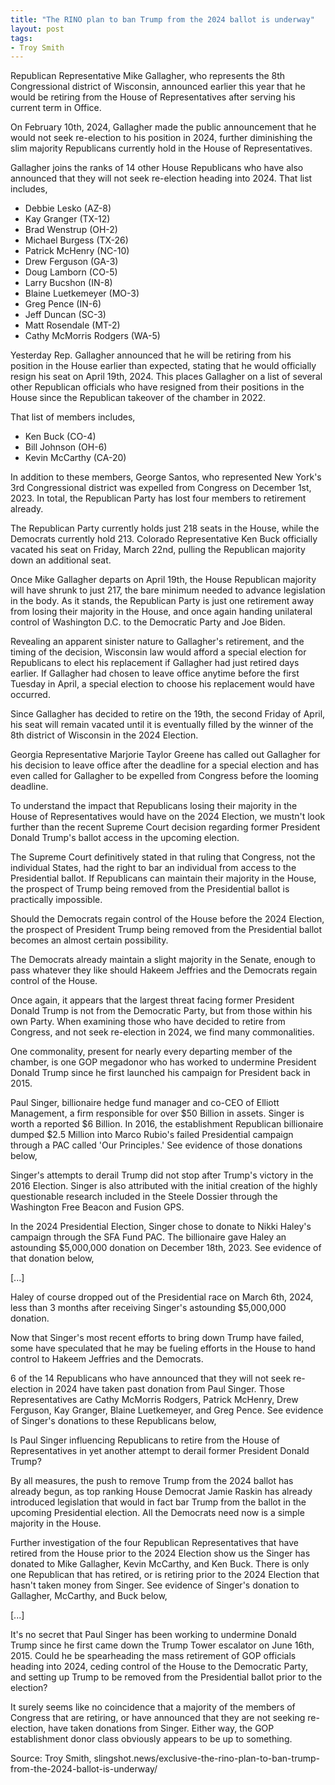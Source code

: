 ```yaml
---
title: "The RINO plan to ban Trump from the 2024 ballot is underway"
layout: post
tags:
- Troy Smith
---
```


Republican Representative Mike Gallagher, who represents the 8th Congressional district of Wisconsin, announced earlier this year that he would be retiring from the House of Representatives after serving his current term in Office.

On February 10th, 2024, Gallagher made the public announcement that he would not seek re-election to his position in 2024, further diminishing the slim majority Republicans currently hold in the House of Representatives.

Gallagher joins the ranks of 14 other House Republicans who have also announced that they will not seek re-election heading into 2024. That list includes,

- Debbie Lesko (AZ-8)
- Kay Granger (TX-12)
- Brad Wenstrup (OH-2)
- Michael Burgess (TX-26)
- Patrick McHenry (NC-10)
- Drew Ferguson (GA-3)
- Doug Lamborn (CO-5)
- Larry Bucshon (IN-8)
- Blaine Luetkemeyer (MO-3)
- Greg Pence (IN-6)
- Jeff Duncan (SC-3)
- Matt Rosendale (MT-2)
- Cathy McMorris Rodgers (WA-5)

Yesterday Rep. Gallagher announced that he will be retiring from his position in the House earlier than expected, stating that he would officially resign his seat on April 19th, 2024. This places Gallagher on a list of several other Republican officials who have resigned from their positions in the House since the Republican takeover of the chamber in 2022.

That list of members includes,

- Ken Buck (CO-4)
- Bill Johnson (OH-6)
- Kevin McCarthy (CA-20)

In addition to these members, George Santos, who represented New York's 3rd Congressional district was expelled from Congress on December 1st, 2023. In total, the Republican Party has lost four members to retirement already.

The Republican Party currently holds just 218 seats in the House, while the Democrats currently hold 213. Colorado Representative Ken Buck officially vacated his seat on Friday, March 22nd, pulling the Republican majority down an additional seat.

Once Mike Gallagher departs on April 19th, the House Republican majority will have shrunk to just 217, the bare minimum needed to advance legislation in the body. As it stands, the Republican Party is just one retirement away from losing their majority in the House, and once again handing unilateral control of Washington D.C. to the Democratic Party and Joe Biden.

Revealing an apparent sinister nature to Gallagher's retirement, and the timing of the decision, Wisconsin law would afford a special election for Republicans to elect his replacement if Gallagher had just retired days earlier. If Gallagher had chosen to leave office anytime before the first Tuesday in April, a special election to choose his replacement would have occurred.

Since Gallagher has decided to retire on the 19th, the second Friday of April, his seat will remain vacated until it is eventually filled by the winner of the 8th district of Wisconsin in the 2024 Election.

Georgia Representative Marjorie Taylor Greene has called out Gallagher for his decision to leave office after the deadline for a special election and has even called for Gallagher to be expelled from Congress before the looming deadline.

To understand the impact that Republicans losing their majority in the House of Representatives would have on the 2024 Election, we mustn't look further than the recent Supreme Court decision regarding former President Donald Trump's ballot access in the upcoming election.

The Supreme Court definitively stated in that ruling that Congress, not the individual States, had the right to bar an individual from access to the Presidential ballot. If Republicans can maintain their majority in the House, the prospect of Trump being removed from the Presidential ballot is practically impossible.

Should the Democrats regain control of the House before the 2024 Election, the prospect of President Trump being removed from the Presidential ballot becomes an almost certain possibility.

The Democrats already maintain a slight majority in the Senate, enough to pass whatever they like should Hakeem Jeffries and the Democrats regain control of the House.

Once again, it appears that the largest threat facing former President Donald Trump is not from the Democratic Party, but from those within his own Party. When examining those who have decided to retire from Congress, and not seek re-election in 2024, we find many commonalities.

One commonality, present for nearly every departing member of the chamber, is one GOP megadonor who has worked to undermine President Donald Trump since he first launched his campaign for President back in 2015.

Paul Singer, billionaire hedge fund manager and co-CEO of Elliott Management, a firm responsible for over $50 Billion in assets. Singer is worth a reported $6 Billion. In 2016, the establishment Republican billionaire dumped $2.5 Million into Marco Rubio's failed Presidential campaign through a PAC called 'Our Principles.' See evidence of those donations below,

Singer's attempts to derail Trump did not stop after Trump's victory in the 2016 Election. Singer is also attributed with the initial creation of the highly questionable research included in the Steele Dossier through the Washington Free Beacon and Fusion GPS.

In the 2024 Presidential Election, Singer chose to donate to Nikki Haley's campaign through the SFA Fund PAC. The billionaire gave Haley an astounding $5,000,000 donation on December 18th, 2023. See evidence of that donation below,

\[...\]

Haley of course dropped out of the Presidential race on March 6th, 2024, less than 3 months after receiving Singer's astounding $5,000,000 donation.

Now that Singer's most recent efforts to bring down Trump have failed, some have speculated that he may be fueling efforts in the House to hand control to Hakeem Jeffries and the Democrats.

6 of the 14 Republicans who have announced that they will not seek re-election in 2024 have taken past donation from Paul Singer. Those Representatives are Cathy McMorris Rodgers, Patrick McHenry, Drew Ferguson, Kay Granger, Blaine Luetkemeyer, and Greg Pence. See evidence of Singer's donations to these Republicans below,

Is Paul Singer influencing Republicans to retire from the House of Representatives in yet another attempt to derail former President Donald Trump?

By all measures, the push to remove Trump from the 2024 ballot has already begun, as top ranking House Democrat Jamie Raskin has already introduced legislation that would in fact bar Trump from the ballot in the upcoming Presidential election. All the Democrats need now is a simple majority in the House.

Further investigation of the four Republican Representatives that have retired from the House prior to the 2024 Election show us the Singer has donated to Mike Gallagher, Kevin McCarthy, and Ken Buck. There is only one Republican that has retired, or is retiring prior to the 2024 Election that hasn't taken money from Singer. See evidence of Singer's donation to Gallagher, McCarthy, and Buck below,

\[...\]

It's no secret that Paul Singer has been working to undermine Donald Trump since he first came down the Trump Tower escalator on June 16th, 2015. Could he be spearheading the mass retirement of GOP officials heading into 2024, ceding control of the House to the Democratic Party, and setting up Trump to be removed from the Presidential ballot prior to the election?

It surely seems like no coincidence that a majority of the members of Congress that are retiring, or have announced that they are not seeking re-election, have taken donations from Singer. Either way, the GOP establishment donor class obviously appears to be up to something.

Source: Troy Smith, slingshot.news/exclusive-the-rino-plan-to-ban-trump-from-the-2024-ballot-is-underway/
